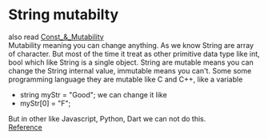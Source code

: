 # String mutabilty  
also read [Const_&_Mutability](https://github.com/SazinSamin/Samin_Reading_Room/tree/main/Documentation/Const_%26_Mutability)  
Mutability meaning you can change anything. As we know String are array of character. But most of the time it treat as other primitive 
data type like int, bool which like String is a single object. String are mutable means you can change the String internal value, immutable
means you can't. Some some programming language they are mutable like C and C++,
like a variable

- string myStr = "Good";
we can change it like 
- myStr[0] = "F";


But in other like Javascript, Python, Dart we can not do this.  
[Reference](https://lemire.me/blog/2017/07/07/are-your-strings-immutable/)

